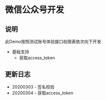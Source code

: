 # 微信公众号开发

## 说明
此Demo按照测试账号体验接口权限表依次向下开发
* 基础支持
    * 获取access_token

## 更新日志
* 20200303 - 签名校验
* 20200304 - 获取access_token


